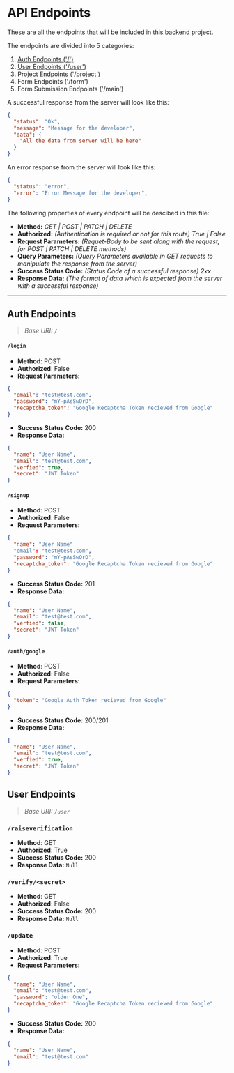 # API Endpoints

These are all the endpoints that will be included in this backend project.

The endpoints are divided into 5 categories:
  1. [Auth Endpoints ('/')](#auth-endpoints)
  2. [User Endpoints ('/user')](#user-endpoints)
  3. Project Endpoints ('/project')
  4. Form Endpoints ('/form')
  5. Form Submission Endpoints ('/main')

A successful response from the server will look like this:
```json
{
  "status": "Ok",
  "message": "Message for the developer",
  "data": {
    "All the data from server will be here"
  }
}
```

An error response from the server will look like this:
```json
{
  "status": "error",
  "error": "Error Message for the developer",
}
```

The following properties of every endpoint will be descibed in this file:
  * **Method:** *GET | POST | PATCH | DELETE*
  * **Authorized:** *(Authentication is required or not for this route) True | False*
  * **Request Parameters:** *(Requet-Body to be sent along with the request, for POST | PATCH | DELETE methods)*
  * **Query Parameters:** *(Query Parameters available in GET requests to manipulate the response from the server)*
  * **Success Status Code:** *(Status Code of a successful response) 2xx*
  * **Response Data:** *(The format of data which is expected from the server with a successful response)*

---

## Auth Endpoints
> *Base URI: `/`*

#### `/login`

- **Method**: POST
- **Authorized**: False
- **Request Parameters:**
```json
{
  "email": "test@test.com",
  "password": "mY-pAsSwOrD",
  "recaptcha_token": "Google Recaptcha Token recieved from Google"
}
```
- **Success Status Code:** 200
- **Response Data:** 
```json
{
  "name": "User Name",
  "email": "test@test.com",
  "verfied": true,
  "secret": "JWT Token"
}
```

#### `/signup`

- **Method**: POST
- **Authorized**: False
- **Request Parameters:**
```json
{
  "name": "User Name"
  "email": "test@test.com",
  "password": "mY-pAsSwOrD",
  "recaptcha_token": "Google Recaptcha Token recieved from Google"
}
```
- **Success Status Code:** 201
- **Response Data:** 
```json
{
  "name": "User Name",
  "email": "test@test.com",
  "verfied": false,
  "secret": "JWT Token"
}
```

#### `/auth/google`

- **Method**: POST
- **Authorized**: False
- **Request Parameters:**
```json
{
  "token": "Google Auth Token recieved from Google"
}
```
- **Success Status Code:** 200/201
- **Response Data:** 
```json
{
  "name": "User Name",
  "email": "test@test.com",
  "verfied": true,
  "secret": "JWT Token"
}
```

## User Endpoints
> *Base URI: `/user`*

### `/raiseverification`

- **Method**: GET
- **Authorized**: True
- **Success Status Code:** 200
- **Response Data:** `Null`

### `/verify/<secret>`

- **Method**: GET
- **Authorized**: False
- **Success Status Code:** 200
- **Response Data:** `Null`

### `/update`

- **Method**: POST
- **Authorized**: True
- **Request Parameters:**
```json
{
  "name": "User Name",
  "email": "test@test.com",
  "password": "older One",
  "recaptcha_token": "Google Recaptcha Token recieved from Google"
}
```
- **Success Status Code:** 200
- **Response Data:** 
```json
{
  "name": "User Name",
  "email": "test@test.com"
}
```
